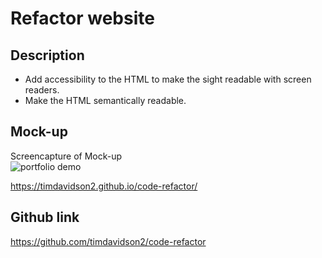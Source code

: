 # Refactor website

## Description

- Add accessibility to the HTML to make the sight readable with screen readers.
- Make the HTML semantically readable.

## Mock-up

Screencapture of Mock-up  
![portfolio demo](./assets/images/mock-up.png)

https://timdavidson2.github.io/code-refactor/

## Github link

https://github.com/timdavidson2/code-refactor
